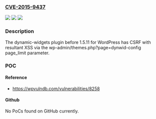 ### [CVE-2015-9437](https://cve.mitre.org/cgi-bin/cvename.cgi?name=CVE-2015-9437)
![](https://img.shields.io/static/v1?label=Product&message=n%2Fa&color=blue)
![](https://img.shields.io/static/v1?label=Version&message=n%2Fa&color=blue)
![](https://img.shields.io/static/v1?label=Vulnerability&message=n%2Fa&color=brighgreen)

### Description

The dynamic-widgets plugin before 1.5.11 for WordPress has CSRF with resultant XSS via the wp-admin/themes.php?page=dynwid-config page_limit parameter.

### POC

#### Reference
- https://wpvulndb.com/vulnerabilities/8258

#### Github
No PoCs found on GitHub currently.

